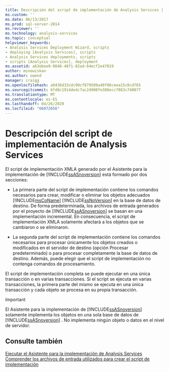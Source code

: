 ```yaml
---
title: Descripción del script de implementación de Analysis Services | Microsoft Docs
ms.custom: ''
ms.date: 06/13/2017
ms.prod: sql-server-2014
ms.reviewer: ''
ms.technology: analysis-services
ms.topic: conceptual
helpviewer_keywords:
- Analysis Services Deployment Wizard, scripts
- deploying [Analysis Services], scripts
- Analysis Services deployments, scripts
- scripts [Analysis Services], deployment
ms.assetid: a63ebee9-9848-48f1-82ad-64ecf2e47019
author: minewiskan
ms.author: owend
manager: craigg
ms.openlocfilehash: a9436d33cdc99cf979509a40f06ceea15c0cd765
ms.sourcegitcommit: 6fd8c1914de4c7ac24900fe388ecc7883c740077
ms.translationtype: MT
ms.contentlocale: es-ES
ms.lasthandoff: 04/26/2020
ms.locfileid: "66072656"
---
```

# <a name="understanding-the-analysis-services-deployment-script"></a>Descripción del script de implementación de Analysis Services
  El script de implementación XMLA generado por el Asistente para la implementación de [!INCLUDE[ssASnoversion](../../includes/ssasnoversion-md.md)] está formado por dos secciones:  
  
-   La primera parte del script de implementación contiene los comandos necesarios para crear, modificar o eliminar los objetos adecuados [!INCLUDE[msCoName](../../includes/msconame-md.md)] [!INCLUDE[ssNoVersion](../../includes/ssnoversion-md.md)] en la base de datos de destino. De forma predeterminada, los archivos de entrada generados por el proyecto de [!INCLUDE[ssASnoversion](../../includes/ssasnoversion-md.md)] se basan en una implementación incremental. En consecuencia, el script de implementación XMLA solamente afectará a los objetos que se cambiaron o se eliminaron.  
  
-   La segunda parte del script de implementación contiene los comandos necesarios para procesar únicamente los objetos creados o modificados en el servidor de destino (opción Procesar predeterminado) o para procesar completamente la base de datos de destino. Además, puede elegir que el script de implementación no contenga comandos de procesamiento.  
  
 El script de implementación completa se puede ejecutar en una única transacción o en varias transacciones. Si el script se ejecuta en varias transacciones, la primera parte del mismo se ejecuta en una única transacción y cada objeto se procesa en su propia transacción.  
  
> [!IMPORTANT]  
>  El Asistente para la implementación de [!INCLUDE[ssASnoversion](../../includes/ssasnoversion-md.md)] solamente implementa los objetos en una sola base de datos de [!INCLUDE[ssASnoversion](../../includes/ssasnoversion-md.md)] . No implementa ningún objeto o datos en el nivel de servidor.  
  
## <a name="see-also"></a>Consulte también  
 [Ejecutar el Asistente para la implementación de Analysis Services](running-the-analysis-services-deployment-wizard.md)   
 [Comprender los archivos de entrada utilizados para crear el script de implementación](deployment-script-files-input-used-to-create-deployment-script.md)  
  
  
